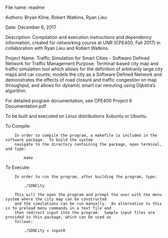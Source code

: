 
File name: 	    readme

Authors: 	      Bryan Kline, Robert Watkins, Ryan Lieu

Date:			      December 6, 2017

Description:	  Compilation and execution instructions and dependency information, created for networking
                course at UNR (CPE400, Fall 2017) in collaboration with Ryan Lieu and Robert Watkins.

Project Name:   Traffic Simulation for Smart Cities - Software Defined Network for Traffic Management
Purpose:        Terminal-based city map and traffic simulation tool which allows for the definition of 
                arbitrarily large city maps and car counts; models the city as a Software Defined Network 
                and demonstrates the effects of road closure and traffic congestion on map throughput, and 
                allows for dynamic smart car rerouting using Dijkstra’s algorithm.



                                                                                                        
For detailed program documentation, see CPE400 Project 6 Documentation.pdf                            
                                                                                                       


To be built and executed on Linux distributions Xubuntu or Ubuntu.

To Compile:

        In order to compile the program, a makefile is included in the software package.  To build the system  
        navigate to the directory containing the package, open terminal, and type:

            make

To Execute:

        In order to run the program, after building the program, type:

            ./SDNCity

        This will the open the program and prompt the user with the menu system where the city map can be constructed
        and the simulations can be run manually.  An alternative to this is to preload menu commands in a text file and
        then redirect input into the program.  Sample input files are provided in this package, which can be used as
        follows:

            ./SDNCity < input0 

